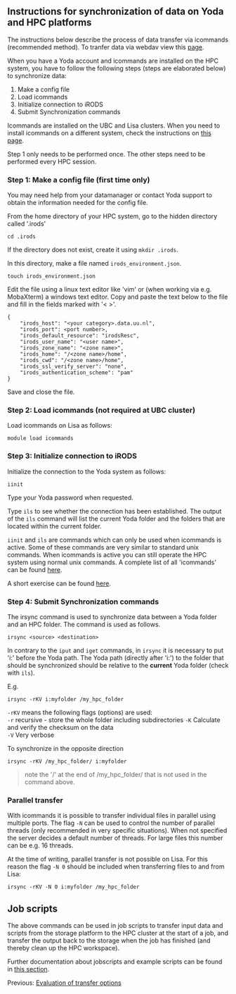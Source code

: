 
## Instructions for synchronization of data on Yoda and HPC platforms

The instructions below describe the process of data transfer via icommands (recommended method). To tranfer data via webdav view this [page](./rclone_yoda.md).  

When you have a Yoda account and icommands are installed on the HPC system, you have to follow the following steps (steps are elaborated below) to synchronize data:

1. Make a config file
2. Load icommands
3. Initialize connection to iRODS
4. Submit Synchronization commands

Icommands are installed on the UBC and Lisa clusters. When you need to install icommands on a different system, check the instructions on [this page](./install_icommands.md).

Step 1 only needs to be performed once. The other steps need to be performed every HPC session.

### Step 1:  Make a config file (first time only)

You may need help from your datamanager or contact Yoda support to obtain the information needed for the config file.

From the home directory of your HPC system, go to the hidden directory called '.irods'

```
cd .irods
```
If the directory does not exist, create it using `mkdir .irods`.

In this directory, make a file named `irods_environment.json`.

```
touch irods_environment.json
```

Edit the file using a linux text editor like 'vim' or (when working via e.g. MobaXterm) a windows text editor.
Copy and paste the text below to the file and fill in the fields marked with '< >'.

```
{
    "irods_host": "<your category>.data.uu.nl",
    "irods_port": <port number>,
    "irods_default_resource": "irodsResc",
    "irods_user_name": "<user name>",
    "irods_zone_name": "<zone name>",
    "irods_home": "/<zone name>/home",
    "irods_cwd": "/<zone name>/home",
    "irods_ssl_verify_server": "none",
    "irods_authentication_scheme": "pam"
}
```
Save and close the file.

### Step 2: Load icommands (not required at UBC cluster)

Load icommands on Lisa as follows:

```
module load icommands
```

### Step 3: Initialize connection to iRODS

Initialize the connection to the Yoda system as follows:

```
iinit
```
Type your Yoda password when requested.

Type `ils` to see whether the connection has been established. The output of the `ils` command will list the current Yoda folder and the folders that are located within the current folder.

`iinit` and `ils` are commands which can only be used when icommands is active. Some of these commands are very similar to standard unix commands. When icommands is active you can still operate the HPC system using normal unix commands. A complete list of all 'icommands' can be found [here](https://docs.irods.org/4.2.4/icommands/user/).

A short exercise can be found [here](./yoda_exercise.md).

### Step 4: Submit Synchronization commands

The irsync command is used to synchronize data between a Yoda folder and an HPC folder.
The command is used as follows.

```
irsync <source> <destination>
```

In contrary to the `iput` and `iget` commands, in `irsync` it is necessary to put  'i:' before the Yoda path. The Yoda path (directly after 'i:') to the folder that should be synchronized should be relative to the **current** Yoda folder (check with `ils`). 

E.g.

```
irsync -rKV i:myfolder /my_hpc_folder
```
`-rKV` means the following flags (options) are used:  
`-r` recursive - store the whole folder including subdirectories
`-K` Calculate and verify the checksum on the data  
`-V` Very verbose  

To synchronize in the opposite direction

```
irsync -rKV /my_hpc_folder/ i:myfolder
```
> note the '/' at the end of /my_hpc_folder/ that is not used in the command above.

### Parallel transfer
With icommands it is possible to transfer individual files in parallel using multiple ports. The flag `-N` can be used to control the number of parallel threads (only recommended in very specific situations). When not specified the server decides a default number of threads. For large files this number can be e.g. 16 threads. 

At the time of writing, parallel transfer is not possible on Lisa. For this reason the flag `-N 0` should be included when transferring files to and from Lisa:

```
irsync -rKV -N 0 i:myfolder /my_hpc_folder
```

## Job scripts
The above commands can be used in job scripts to transfer input data and scripts from the storage platform to the HPC cluster at the start of a job, and transfer the output back to the storage when the job has finished (and thereby clean up the HPC workspace).

Further documentation about jobscripts and example scripts can be found in [this section](./jobs.md).

Previous: [Evaluation of transfer options](./Evaluation.md)

